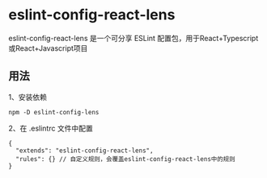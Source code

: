 # eslint-config-react-lens
eslint-config-react-lens 是一个可分享 ESLint 配置包，用于React+Typescript或React+Javascript项目

## 用法
1、安装依赖
```
npm -D eslint-config-lens
```
2、在 .eslintrc 文件中配置
```
{
  "extends": "eslint-config-react-lens",
  "rules": {} // 自定义规则，会覆盖eslint-config-react-lens中的规则
}
```



